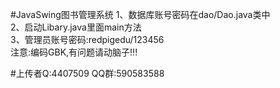 #JavaSwing图书管理系统
1、数据库账号密码在dao/Dao.java类中<br/>
2、启动Libary.java里面main方法<br/>
3、管理员账号密码:redpigedu/123456<br/>
注意:编码GBK,有问题请动脑子!!!<br/>

#上传者Q:4407509 QQ群:590583588